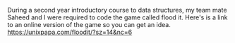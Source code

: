 During a second year introductory course to data structures, 
my team mate Saheed and I were required to code the game called flood it. 
Here's is a link to an online version of the game so you can get an idea. 
https://unixpapa.com/floodit/?sz=14&nc=6